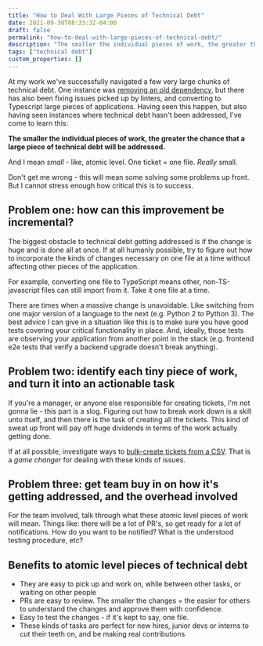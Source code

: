```yaml
---
title: "How to Deal With Large Pieces of Technical Debt"
date: 2021-09-30T08:33:32-04:00
draft: false
permalink: "how-to-deal-with-large-pieces-of-technical-debt/"
description: "The smaller the individual pieces of work, the greater the chance that a large piece of technical debt will be addressed."
tags: ["technical debt"]
custom_properties: []
---
```


At my work we've successfully navigated a few very large chunks of technical debt. One instance was [removing an old dependency](/how-we-removed-jquery/), but there has also been fixing issues picked up by linters, and converting to Typescript large pieces of applications. Having seen this happen, but also having seen instances where technical debt hasn't been addressed, I've come to learn this:

**The smaller the individual pieces of work, the greater the chance that a large piece of technical debt will be addressed.**

And I mean _small_ - like, atomic level. One ticket = one file. _Really_ small.

Don't get me wrong - this will mean some solving some problems up front. But I cannot stress enough how critical this is to success.

## Problem one: how can this improvement be incremental?

The biggest obstacle to technical debt getting addressed is if the change is huge and is done all at once. If at all humanly possible, try to figure out how to incorporate the kinds of changes necessary on one file at a time without affecting other pieces of the application.

For example, converting one file to TypeScript means other, non-TS-javascript files can still import from it. Take it one file at a time.

There are times when a massive change is unavoidable. Like switching from one major version of a language to the next (e.g. Python 2 to Python 3). The best advice I can give in a situation like this is to make sure you have good tests covering your critical functionality in place. And, ideally, those tests are observing your application from another point in the stack (e.g. frontend e2e tests that verify a backend upgrade doesn't break anything).

## Problem two: identify each tiny piece of work, and turn it into an actionable task

If you're a manager, or anyone else responsible for creating tickets, I'm not gonna lie - this part is a slog. Figuring out how to break work down is a skill unto itself, and then there is the task of creating all the tickets. This kind of sweat up front will pay off huge dividends in terms of the work actually getting done.

If at all possible, investigate ways to [bulk-create tickets from a CSV](https://confluence.atlassian.com/servicemanagementserver/creating-issues-using-the-csv-importer-939937206.html). That is a _game changer_ for dealing with these kinds of issues.

## Problem three: get team buy in on how it's getting addressed, and the overhead involved

For the team involved, talk through what these atomic level pieces of work will mean. Things like: there will be a lot of PR's, so get ready for a lot of notifications. How do you want to be notified? What is the understood testing procedure, etc?

## Benefits to atomic level pieces of technical debt

- They are easy to pick up and work on, while between other tasks, or waiting on other people
- PRs are easy to review. The smaller the changes = the easier for others to understand the changes and approve them with confidence.
- Easy to test the changes - if it's kept to say, one file.
- These kinds of tasks are perfect for new hires, junior devs or interns to cut their teeth on, and be making real contributions

